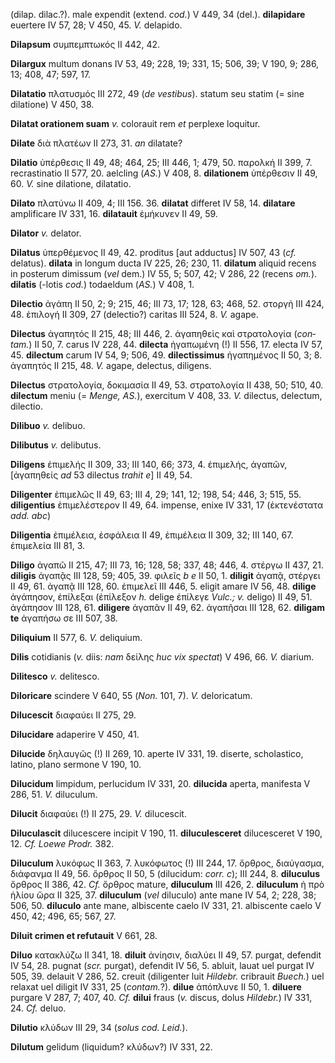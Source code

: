 (dilap. dilac.?). male expendit (extend. *cod.*) V 449, 34 (del.).
**dilapidare** euertere IV 57, 28; V 450, 45. *V.* delapido.

**Dilapsum** συμπεμπτωκός II 442, 42.

**Dilargux** multum donans IV 53, 49; 228, 19; 331, 15; 506, 39; V 190,
9; 286, 13; 408, 47; 597, 17.

**Dilatatio** πλατυσμός III 272, 49 (*de vestibus*). statum seu statim
(= sine dilatione) V 450, 38.

**Dilatat orationem suam** *v.* colorauit rem *et* perplexe loquitur.

**Dilate** διὰ πλατέων II 273, 31. *an* dilatate?

**Dilatio** ὑπέρθεσις II 49, 48; 464, 25; III 446, 1; 479, 50. παρολκή
II 399, 7. recrastinatio II 577, 20. aelcling (*AS.*) V 408, 8.
**dilationem** ὑπέρθεσιν II 49, 60. *V.* sine dilatione, dilatatio.

**Dilato** πλατύνω II 409, 4; III 156. 36. **dilatat** differet IV 58,
14. **dilatare** amplificare IV 331, 16. **dilatauit** ἐμήκυνεν II 49,
59.

**Dilator** *v.* delator.

**Dilatus** ὑπερθέμενος II 49, 42. proditus [aut adductus] IV 507, 43
(*cf.* delatus). **dilata** in longum ducta IV 225, 26; 230, 11.
**dilatum** aliquid recens in posterum dimissum (*vel* dem.) IV 55, 5;
507, 42; V 286, 22 (recens *om.*). **dilatis** (-lotis *cod.*) todaeldum
(*AS.*) V 408, 1.

**Dilectio** ἀγάπη II 50, 2; 9; 215, 46; III 73, 17; 128, 63; 468, 52.
στοργή III 424, 48. ἐπιλογή II 309, 27 (delectio?) caritas III 524, 8.
*V.* agape.

**Dilectus** ἀγαπητός II 215, 48; III 446, 2. ἀγαπηθεὶς καὶ στρατολογία
(*con­tam.*) II 50, 7. carus IV 228, 44. **dilecta** ἠγαπωμένη (!) II
556, 17. electa IV 57, 45. **dilectum** carum IV 54, 9; 506, 49.
**dilectissimus** ἠγαπημένος II 50, 3; 8. ἀγαπητός II 215, 48. *V.*
agape, delectus, diligens.

**Dilectus** στρατολογία, δοκιμασία II 49, 53. στρατολογία II 438, 50;
510, 40. **dilectum** meniu (= *Menge, AS.*), exercitum V 408, 33.
*V.* dilectus, delectum, dilectio.

**Dilibuo** *v.* delibuo.

**Dilibutus** *v.* delibutus.

**Diligens** ἐπιμελής II 309, 33; III 140, 66; 373, 4. ἐπιμελής, ἀγαπῶν,
[ἀγαπηθείς *ad* 53 dilectus *trahit e*] II 49, 54.

**Diligenter** ἐπιμελῶς II 49, 63; III 4, 29; 141, 12; 198, 54; 446, 3;
515, 55. **diligentius** ἐπιμελέστερον II 49, 64. impense, enixe IV 331,
17 (ἐκτενέστατα *add. abc*)

**Diligentia** ἐπιμέλεια, ἐσφάλεια II 49, ἐπιμέλεια II 309, 32; III 140,
67. ἐπιμελεία III 81, 3.

**Diligo** ἀγαπῶ II 215, 47; III 73, 16; 128, 58; 337, 48; 446, 4.
στέργω II 437, 21. **diligis** ἀγαπᾷς III 128, 59; 405, 39. φιλεῖς *b e* II
50, 1. **diligit** ἀγαπᾷ, στέργει II 49, 61. ἀγαπᾷ III 128, 60. ἐπιμελεῖ
III 446, 5. eligit amare IV 56, 48. **dilige** ἀγάπησον, ἐπίλεξαι
(ἐπίλεξον *h.* delige έπίλεγε *Vulc.; v.* deligo) II 49, 51. ἀγάπησον
III 128, 61. **diligere** ἀγαπᾶν II 49, 62. ἀγαπῆσαι III 128, 62.
**diligam te** ἀγαπήσω σε III 507, 38.

**Diliquium** II 577, 6. *V.* deliquium.

**Dilis** cotidianis (*v.* diis: *nam* δείλης *huc vix spectat*) V 496,
66. *V.* diarium.

**Dilitesco** *v.* delitesco.

**Diloricare** scindere V 640, 55 (*Non.* 101, 7). *V.* deloricatum.

**Dilucescit** διαφαύει II 275, 29.

**Dilucidare** adaperire V 450, 41.

**Dilucide** δηλαυγῶς (!) II 269, 10. aperte IV 331, 19. diserte,
scholastico, latino, plano sermone V 190, 10.

**Dilucidum** limpidum, perlucidum IV 331, 20. **dilucida** aperta,
manifesta V 286, 51. *V.* diluculum.

**Dilucit** διαφαύει (!) II 275, 29. *V.* dilucescit.

**Diluculascit** dilucescere incipit V 190, 11. **diluculesceret**
dilucesceret V 190, 12. *Cf. Loewe Prodr.* 382.

**Diluculum** λυκόφως II 363, 7. λυκόφωτος (!) III 244, 17. ὄρθρος,
διαύγασμα, διάφανμα II 49, 56. ὄρθρος II 50, 5 (dilucidum: *corr. c*);
III 244, 8. **diluculus** ὄρθρος II 386, 42. *Cf.* ὄρθρος mature,
**diluculum** III 426, 2. **dilu­culum** ἡ πρὸ ἡλίου ὥρα II 325, 37.
**diluculum** (*vel* diluculo) ante mane IV 54, 2; 228, 38; 506, 50.
**diluculo** ante mane, albiscente caelo IV 331, 21. albiscente caelo V
450, 42; 496, 65; 567, 27.

**Diluit crimen et refutauit** V 661, 28.

**Diluo** κατακλύζω II 341, 18. **diluit** ἀνίησιν, διαλύει II 49, 57.
purgat, defendit IV 54, 28. pugnat (*scr.* purgat), defendit IV 56, 5.
abluit, lauat uel purgat IV 505, 39. delauit V 286, 52. creuit
(diligenter luit *Hildebr.* cribrauit *Buech.*) uel relaxat uel diligit
IV 331, 25 (*contam.*?). **dilue** ἀπόπλυνε II 50, 1. **diluere**
purgare V 287, 7; 407, 40. *Cf.* **dilui** fraus (*v.* discus, dolus
*Hildebr.*) IV 331, 24. *Cf.* deluo.

**Dilutio** κλύδων III 29, 34 (*solus cod. Leid.*).

**Dilutum** gelidum (liquidum? κλύδων?) IV 331, 22.
